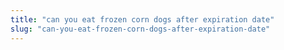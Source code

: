 ```yaml
---
title: "can you eat frozen corn dogs after expiration date"
slug: "can-you-eat-frozen-corn-dogs-after-expiration-date"
---
```


